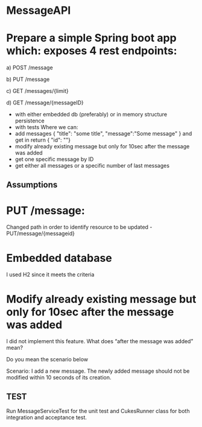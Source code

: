 # MessageAPI


# Prepare a simple Spring boot app which: exposes 4 rest endpoints:

  a) POST /message
  
  b) PUT /message
  
  c) GET /messages/{limit}
  
  d) GET /message/{messageID}
  
- with either embedded db (preferably) or in memory structure persistence
- with tests
  Where we can:
- add messages { "title": "some title", "message":"Some message" } and get in return { "id": "<UUID>"}
- modify already existing message but only for 10sec after the message was added
- get one specific message by ID
- get either all messages or a specific number of last messages


## Assumptions 

# PUT /message: 

Changed path in order to identify resource to be updated - PUT/message/{messageid}

# Embedded database
I used H2 since it meets the criteria

# Modify already existing message but only for 10sec after the message was added

I did not implement this feature. What does “after the message was added” mean? 

Do you mean the scenario below

Scenario:
I add a new message. The newly added message should not be modified within 10 seconds of its creation. 




## TEST

Run MessageServiceTest for the unit test and CukesRunner class for both integration and acceptance test. 
 
